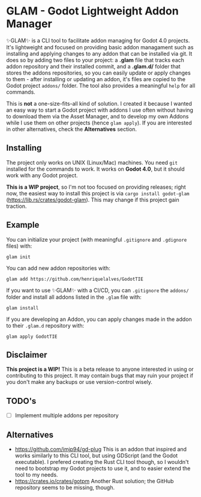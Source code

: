 # GLAM - Godot Lightweight Addon Manager
✨GLAM✨ is a CLI tool to facilitate addon managing for Godot 4.0 projects. It's lightweight and focused on providing basic addon managament such as installing and applying changes to any addon that can be installed via git. It does so by adding two files to your project: a **.glam** file that tracks each addon repository and their installed commit, and a **.glam.d/** folder that stores the addons repositories, so you can easily update or apply changes to them - after installing or updating an addon, it's files are copied to the Godot project `addons/` folder. The tool also provides a meaningful `help` for all commands.

This is **not** a one-size-fits-all kind of solution. I created it because I wanted an easy way to start a Godot project with addons I use often without having to download them via the Asset Manager, and to develop my own Addons while I use them on other projects (hence `glam apply`). If you are interested in other alternatives, check the **Alternatives** section.

## Installing
The project only works on UNIX (Linux/Mac) machines. You need `git` installed for the commands to work. It works on **Godot 4.0**, but it should work with any Godot project.

**This is a WIP project**, so I'm not too focused on providing releases; right now, the easiest way to install this project is via `cargo install godot-glam` (https://lib.rs/crates/godot-glam). This may change if this project gain traction.

## Example
You can initialize your project (with meaningful `.gitignore` and `.gdignore` files) with:
```
glam init
```

You can add new addon repositories with:
```
glam add https://github.com/henriquelalves/GodotTIE
```

If you want to use ✨GLAM✨ with a CI/CD, you can `.gitignore` the `addons/` folder and install all addons listed in the `.glam` file with:
```
glam install
```

If you are developing an Addon, you can apply changes made in the addon to their `.glam.d` repository with:
```
glam apply GodotTIE
```

## Disclaimer
**This project is a WIP!** This is a beta release to anyone interested in using or contributing to this project. It may contain bugs that may ruin your project if you don't make any backups or use version-control wisely.

## TODO's

- [ ] Implement multiple addons per repository

## Alternatives
- https://github.com/imjp94/gd-plug
This is an addon that inspired and works similarly to this CLI tool, but using GDScript (and the Godot executable). I prefered creating the Rust CLI tool though, so I wouldn't need to bootstrap my Godot projects to use it, and to easier extend the tool to my needs.
- https://crates.io/crates/gotpm
Another Rust solution; the GitHub repository seems to be missing, though.
